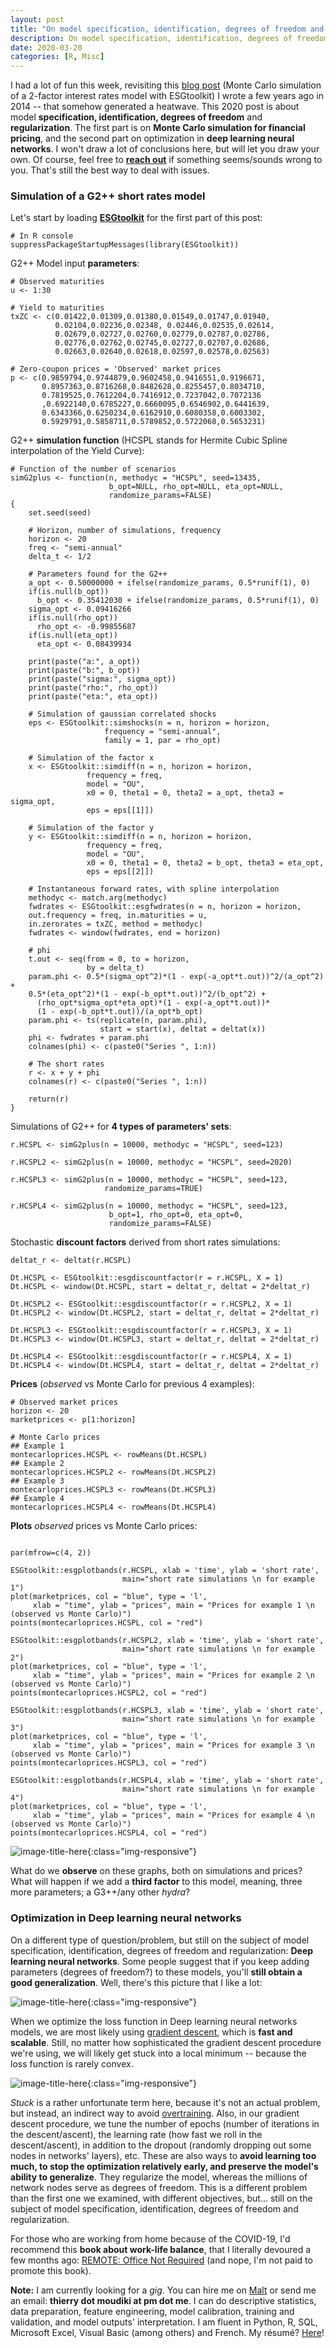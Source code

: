 ```yaml
---
layout: post
title: "On model specification, identification, degrees of freedom and regularization"
description: On model specification, identification, degrees of freedom and regularization
date: 2020-03-20
categories: [R, Misc]
---
```


I had a lot of fun this week, revisiting this [blog post](https://thierrymoudiki.wordpress.com/2014/10/12/monte-carlo-simulation-of-a-2-factor-interest-rates-model-with-esgtoolkit/) (Monte Carlo simulation of a 2-factor interest rates model with ESGtoolkit) I wrote a few years ago in 2014 --  that somehow generated a heatwave. This 2020 post is about model __specification, identification, degrees of freedom__ and __regularization__. The first part is on __Monte Carlo simulation for financial pricing__, and the second part on optimization in __deep learning neural networks__. I won't draw a lot of conclusions here, but will let you draw your own. Of course, feel free to [__reach out__](https://thierrymoudiki.github.io/#contact) if something seems/sounds wrong to you. That's still the best way to deal with issues. 


### Simulation of a G2++ short rates model 

Let's start by loading [__ESGtoolkit__](https://github.com/Techtonique/ESGtoolkit) for the first part of this post:

```{r}
# In R console
suppressPackageStartupMessages(library(ESGtoolkit))
```

G2++ Model input __parameters__:


```{r}
# Observed maturities
u <- 1:30

# Yield to maturities
txZC <- c(0.01422,0.01309,0.01380,0.01549,0.01747,0.01940,
          0.02104,0.02236,0.02348, 0.02446,0.02535,0.02614,
          0.02679,0.02727,0.02760,0.02779,0.02787,0.02786,
          0.02776,0.02762,0.02745,0.02727,0.02707,0.02686,
          0.02663,0.02640,0.02618,0.02597,0.02578,0.02563)

# Zero-coupon prices = 'Observed' market prices
p <- c(0.9859794,0.9744879,0.9602458,0.9416551,0.9196671,
       0.8957363,0.8716268,0.8482628,0.8255457,0.8034710,
       0.7819525,0.7612204,0.7416912,0.7237042,0.7072136
       ,0.6922140,0.6785227,0.6660095,0.6546902,0.6441639,
       0.6343366,0.6250234,0.6162910,0.6080358,0.6003302,
       0.5929791,0.5858711,0.5789852,0.5722068,0.5653231)
```

G2++ __simulation function__ (HCSPL stands for Hermite Cubic Spline interpolation of the Yield Curve): 

```{r}
# Function of the number of scenarios
simG2plus <- function(n, methodyc = "HCSPL", seed=13435,
                      b_opt=NULL, rho_opt=NULL, eta_opt=NULL, 
                      randomize_params=FALSE)
{ 
    set.seed(seed)
  
    # Horizon, number of simulations, frequency
    horizon <- 20
    freq <- "semi-annual" 
    delta_t <- 1/2
    
    # Parameters found for the G2++
    a_opt <- 0.50000000 + ifelse(randomize_params, 0.5*runif(1), 0)
    if(is.null(b_opt)) 
      b_opt <- 0.35412030 + ifelse(randomize_params, 0.5*runif(1), 0)
    sigma_opt <- 0.09416266
    if(is.null(rho_opt)) 
      rho_opt <- -0.99855687
    if(is.null(eta_opt)) 
      eta_opt <- 0.08439934
    
    print(paste("a:", a_opt))
    print(paste("b:", b_opt))
    print(paste("sigma:", sigma_opt))
    print(paste("rho:", rho_opt))
    print(paste("eta:", eta_opt))
    
    # Simulation of gaussian correlated shocks
    eps <- ESGtoolkit::simshocks(n = n, horizon = horizon,
                     frequency = "semi-annual",
                     family = 1, par = rho_opt)
    
    # Simulation of the factor x
    x <- ESGtoolkit::simdiff(n = n, horizon = horizon, 
                 frequency = freq,  
                 model = "OU", 
                 x0 = 0, theta1 = 0, theta2 = a_opt, theta3 = sigma_opt,
                 eps = eps[[1]])
    
    # Simulation of the factor y
    y <- ESGtoolkit::simdiff(n = n, horizon = horizon, 
                 frequency = freq,  
                 model = "OU", 
                 x0 = 0, theta1 = 0, theta2 = b_opt, theta3 = eta_opt,
                 eps = eps[[2]])
    
    # Instantaneous forward rates, with spline interpolation
    methodyc <- match.arg(methodyc)
    fwdrates <- ESGtoolkit::esgfwdrates(n = n, horizon = horizon, 
    out.frequency = freq, in.maturities = u, 
    in.zerorates = txZC, method = methodyc)
    fwdrates <- window(fwdrates, end = horizon)
    
    # phi
    t.out <- seq(from = 0, to = horizon, 
                 by = delta_t)
    param.phi <- 0.5*(sigma_opt^2)*(1 - exp(-a_opt*t.out))^2/(a_opt^2) + 
    0.5*(eta_opt^2)*(1 - exp(-b_opt*t.out))^2/(b_opt^2) +
      (rho_opt*sigma_opt*eta_opt)*(1 - exp(-a_opt*t.out))*
      (1 - exp(-b_opt*t.out))/(a_opt*b_opt)
    param.phi <- ts(replicate(n, param.phi), 
                    start = start(x), deltat = deltat(x))
    phi <- fwdrates + param.phi
    colnames(phi) <- c(paste0("Series ", 1:n))
    
    # The short rates
    r <- x + y + phi
    colnames(r) <- c(paste0("Series ", 1:n))
    
    return(r)
}
```


Simulations of G2++ for __4 types of parameters' sets__:

```{r}
r.HCSPL <- simG2plus(n = 10000, methodyc = "HCSPL", seed=123)

r.HCSPL2 <- simG2plus(n = 10000, methodyc = "HCSPL", seed=2020)

r.HCSPL3 <- simG2plus(n = 10000, methodyc = "HCSPL", seed=123, 
                     randomize_params=TRUE)

r.HCSPL4 <- simG2plus(n = 10000, methodyc = "HCSPL", seed=123,
                      b_opt=1, rho_opt=0, eta_opt=0,
                      randomize_params=FALSE)
```


Stochastic __discount factors__ derived from short rates simulations:

```{r}
deltat_r <- deltat(r.HCSPL)

Dt.HCSPL <- ESGtoolkit::esgdiscountfactor(r = r.HCSPL, X = 1)
Dt.HCSPL <- window(Dt.HCSPL, start = deltat_r, deltat = 2*deltat_r)

Dt.HCSPL2 <- ESGtoolkit::esgdiscountfactor(r = r.HCSPL2, X = 1)
Dt.HCSPL2 <- window(Dt.HCSPL2, start = deltat_r, deltat = 2*deltat_r)

Dt.HCSPL3 <- ESGtoolkit::esgdiscountfactor(r = r.HCSPL3, X = 1)
Dt.HCSPL3 <- window(Dt.HCSPL3, start = deltat_r, deltat = 2*deltat_r)

Dt.HCSPL4 <- ESGtoolkit::esgdiscountfactor(r = r.HCSPL4, X = 1)
Dt.HCSPL4 <- window(Dt.HCSPL4, start = deltat_r, deltat = 2*deltat_r)

```


__Prices__ (_observed_ vs Monte Carlo for previous 4 examples): 

```{r}
# Observed market prices
horizon <- 20
marketprices <- p[1:horizon]

# Monte Carlo prices
## Example 1
montecarloprices.HCSPL <- rowMeans(Dt.HCSPL)
## Example 2
montecarloprices.HCSPL2 <- rowMeans(Dt.HCSPL2)
## Example 3
montecarloprices.HCSPL3 <- rowMeans(Dt.HCSPL3)
## Example 4
montecarloprices.HCSPL4 <- rowMeans(Dt.HCSPL4)
```


__Plots__  _observed_ prices vs Monte Carlo prices:

```{r}

par(mfrow=c(4, 2))

ESGtoolkit::esgplotbands(r.HCSPL, xlab = 'time', ylab = 'short rate', 
                         main="short rate simulations \n for example 1")
plot(marketprices, col = "blue", type = 'l', 
     xlab = "time", ylab = "prices", main = "Prices for example 1 \n (observed vs Monte Carlo)")
points(montecarloprices.HCSPL, col = "red")

ESGtoolkit::esgplotbands(r.HCSPL2, xlab = 'time', ylab = 'short rate', 
                         main="short rate simulations \n for example 2")
plot(marketprices, col = "blue", type = 'l', 
     xlab = "time", ylab = "prices", main = "Prices for example 2 \n (observed vs Monte Carlo)")
points(montecarloprices.HCSPL2, col = "red")

ESGtoolkit::esgplotbands(r.HCSPL3, xlab = 'time', ylab = 'short rate', 
                         main="short rate simulations \n for example 3")
plot(marketprices, col = "blue", type = 'l', 
     xlab = "time", ylab = "prices", main = "Prices for example 3 \n (observed vs Monte Carlo)")
points(montecarloprices.HCSPL3, col = "red")

ESGtoolkit::esgplotbands(r.HCSPL4, xlab = 'time', ylab = 'short rate', 
                         main="short rate simulations \n for example 4")
plot(marketprices, col = "blue", type = 'l', 
     xlab = "time", ylab = "prices", main = "Prices for example 4 \n (observed vs Monte Carlo)")
points(montecarloprices.HCSPL4, col = "red")

```

![image-title-here]({{base}}/images/2020-03-20/2020-03-20-image1.png){:class="img-responsive"}

What do we __observe__ on these graphs, both on simulations and prices? What will happen if we add a __third factor__ to this model, meaning, three more parameters; a G3++/any other _hydra_? 

### Optimization in  Deep learning neural networks

On a different type of question/problem, but still on the subject of model specification, identification, degrees of freedom and regularization: __Deep learning neural networks__. Some people suggest that if you keep adding parameters (degrees of freedom?) to these models, you'll __still obtain a good generalization__. Well, there's this picture that I like a lot: 

![image-title-here]({{base}}/images/2020-03-20/2020-03-20-image2.png){:class="img-responsive"}

When we optimize the loss function in Deep learning neural networks models, we are most likely using [gradient descent](https://en.wikipedia.org/wiki/Gradient_descent), which is __fast and scalable__. Still, no matter how sophisticated the gradient descent procedure we're using, we will likely get stuck into a local minimum -- because the loss function is rarely convex.

![image-title-here]({{base}}/images/2020-03-20/2020-03-20-image3.png){:class="img-responsive"}

_Stuck_ is a rather unfortunate term here, because it's not an actual problem, but instead, an indirect way to avoid [overtraining](https://en.wikipedia.org/wiki/Overfitting). Also, in our gradient descent procedure, we tune the number of epochs (number of iterations in the descent/ascent), the learning rate (how fast we roll in the descent/ascent), in addition to the dropout (randomly dropping out some nodes in networks' layers), etc. These are also ways to __avoid learning too much, to stop the optimization relatively early, and preserve the model's ability to generalize__. They regularize the model, whereas the millions of network nodes serve as degrees of freedom. This is a different problem than the first one we examined, with different objectives, but... still on the subject of model specification, identification, degrees of freedom and regularization.


For those who are working from home because of the COVID-19, I'd recommend this __book about work-life balance__, that I literally devoured a few months ago: [REMOTE: Office Not Required](https://basecamp.com/books/remote) (and nope, I'm not paid to promote this book).

__Note:__ I am currently looking for a _gig_. You can hire me on [Malt](https://www.malt.fr/profile/thierrymoudiki) or send me an email: __thierry dot moudiki at pm dot me__. I can do descriptive statistics, data preparation, feature engineering, model calibration, training and validation, and model outputs' interpretation. I am fluent in Python, R, SQL, Microsoft Excel, Visual Basic (among others) and French. My résumé? [Here]({{base}}/cv/thierry-moudiki.pdf)!

